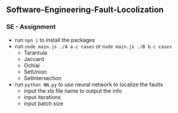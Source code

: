 ## Software-Engineering-Fault-Locolization
### SE - Assignment 

* run `npn i` to install the packages
* run `node main.js ./A a.c cases` or `node main.js ./B b.c cases` 
    * Tarantula
    * Jaccard
    * Ochiai
    * SetUnion
    * SetIntersection
* run `python NN.py` to use neural network to localize the faults
    * input the xls file name to output the info
    * input iterations
    * input batch size
    